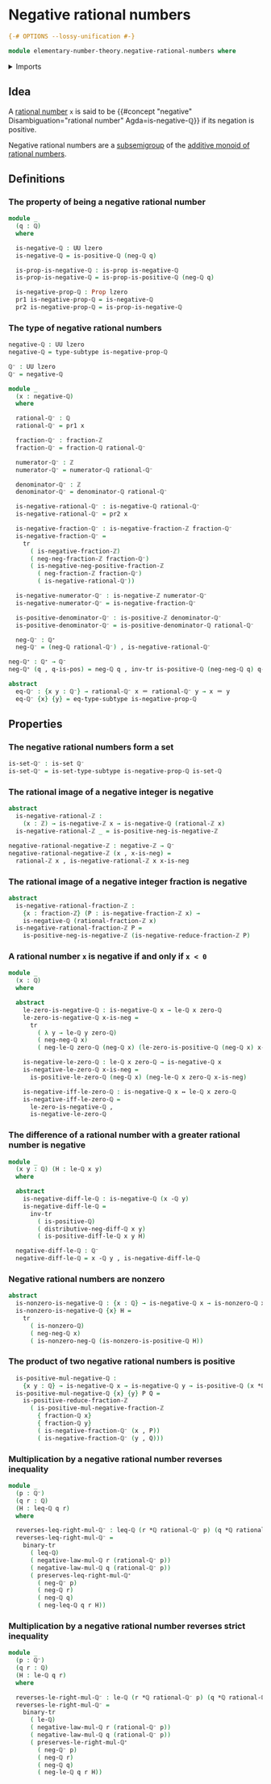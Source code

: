 # Negative rational numbers

```agda
{-# OPTIONS --lossy-unification #-}

module elementary-number-theory.negative-rational-numbers where
```

<details><summary>Imports</summary>

```agda
open import elementary-number-theory.addition-rational-numbers
open import elementary-number-theory.cross-multiplication-difference-integer-fractions
open import elementary-number-theory.difference-rational-numbers
open import elementary-number-theory.inequality-rational-numbers
open import elementary-number-theory.integer-fractions
open import elementary-number-theory.integers
open import elementary-number-theory.multiplication-rational-numbers
open import elementary-number-theory.negative-integer-fractions
open import elementary-number-theory.negative-integers
open import elementary-number-theory.nonzero-rational-numbers
open import elementary-number-theory.positive-and-negative-integers
open import elementary-number-theory.positive-integer-fractions
open import elementary-number-theory.positive-integers
open import elementary-number-theory.positive-rational-numbers
open import elementary-number-theory.rational-numbers
open import elementary-number-theory.strict-inequality-rational-numbers

open import foundation.binary-transport
open import foundation.coproduct-types
open import foundation.dependent-pair-types
open import foundation.identity-types
open import foundation.logical-equivalences
open import foundation.propositions
open import foundation.sets
open import foundation.subtypes
open import foundation.transport-along-identifications
open import foundation.universe-levels
```

</details>

## Idea

A [rational number](elementary-number-theory.rational-numbers.md) `x` is said to
be {{#concept "negative" Disambiguation="rational number" Agda=is-negative-ℚ}}
if its negation is positive.

Negative rational numbers are a [subsemigroup](group-theory.subsemigroups.md) of
the
[additive monoid of rational numbers](elementary-number-theory.additive-group-of-rational-numbers.md).

## Definitions

### The property of being a negative rational number

```agda
module _
  (q : ℚ)
  where

  is-negative-ℚ : UU lzero
  is-negative-ℚ = is-positive-ℚ (neg-ℚ q)

  is-prop-is-negative-ℚ : is-prop is-negative-ℚ
  is-prop-is-negative-ℚ = is-prop-is-positive-ℚ (neg-ℚ q)

  is-negative-prop-ℚ : Prop lzero
  pr1 is-negative-prop-ℚ = is-negative-ℚ
  pr2 is-negative-prop-ℚ = is-prop-is-negative-ℚ
```

### The type of negative rational numbers

```agda
negative-ℚ : UU lzero
negative-ℚ = type-subtype is-negative-prop-ℚ

ℚ⁻ : UU lzero
ℚ⁻ = negative-ℚ

module _
  (x : negative-ℚ)
  where

  rational-ℚ⁻ : ℚ
  rational-ℚ⁻ = pr1 x

  fraction-ℚ⁻ : fraction-ℤ
  fraction-ℚ⁻ = fraction-ℚ rational-ℚ⁻

  numerator-ℚ⁻ : ℤ
  numerator-ℚ⁻ = numerator-ℚ rational-ℚ⁻

  denominator-ℚ⁻ : ℤ
  denominator-ℚ⁻ = denominator-ℚ rational-ℚ⁻

  is-negative-rational-ℚ⁻ : is-negative-ℚ rational-ℚ⁻
  is-negative-rational-ℚ⁻ = pr2 x

  is-negative-fraction-ℚ⁻ : is-negative-fraction-ℤ fraction-ℚ⁻
  is-negative-fraction-ℚ⁻ =
    tr
      ( is-negative-fraction-ℤ)
      ( neg-neg-fraction-ℤ fraction-ℚ⁻)
      ( is-negative-neg-positive-fraction-ℤ
        ( neg-fraction-ℤ fraction-ℚ⁻)
        ( is-negative-rational-ℚ⁻))

  is-negative-numerator-ℚ⁻ : is-negative-ℤ numerator-ℚ⁻
  is-negative-numerator-ℚ⁻ = is-negative-fraction-ℚ⁻

  is-positive-denominator-ℚ⁻ : is-positive-ℤ denominator-ℚ⁻
  is-positive-denominator-ℚ⁻ = is-positive-denominator-ℚ rational-ℚ⁻

  neg-ℚ⁻ : ℚ⁺
  neg-ℚ⁻ = (neg-ℚ rational-ℚ⁻) , is-negative-rational-ℚ⁻

neg-ℚ⁺ : ℚ⁺ → ℚ⁻
neg-ℚ⁺ (q , q-is-pos) = neg-ℚ q , inv-tr is-positive-ℚ (neg-neg-ℚ q) q-is-pos

abstract
  eq-ℚ⁻ : {x y : ℚ⁻} → rational-ℚ⁻ x ＝ rational-ℚ⁻ y → x ＝ y
  eq-ℚ⁻ {x} {y} = eq-type-subtype is-negative-prop-ℚ
```

## Properties

### The negative rational numbers form a set

```agda
is-set-ℚ⁻ : is-set ℚ⁻
is-set-ℚ⁻ = is-set-type-subtype is-negative-prop-ℚ is-set-ℚ
```

### The rational image of a negative integer is negative

```agda
abstract
  is-negative-rational-ℤ :
    (x : ℤ) → is-negative-ℤ x → is-negative-ℚ (rational-ℤ x)
  is-negative-rational-ℤ _ = is-positive-neg-is-negative-ℤ

negative-rational-negative-ℤ : negative-ℤ → ℚ⁻
negative-rational-negative-ℤ (x , x-is-neg) =
  rational-ℤ x , is-negative-rational-ℤ x x-is-neg
```

### The rational image of a negative integer fraction is negative

```agda
abstract
  is-negative-rational-fraction-ℤ :
    {x : fraction-ℤ} (P : is-negative-fraction-ℤ x) →
    is-negative-ℚ (rational-fraction-ℤ x)
  is-negative-rational-fraction-ℤ P =
    is-positive-neg-is-negative-ℤ (is-negative-reduce-fraction-ℤ P)
```

### A rational number `x` is negative if and only if `x < 0`

```agda
module _
  (x : ℚ)
  where

  abstract
    le-zero-is-negative-ℚ : is-negative-ℚ x → le-ℚ x zero-ℚ
    le-zero-is-negative-ℚ x-is-neg =
      tr
        ( λ y → le-ℚ y zero-ℚ)
        ( neg-neg-ℚ x)
        ( neg-le-ℚ zero-ℚ (neg-ℚ x) (le-zero-is-positive-ℚ (neg-ℚ x) x-is-neg))

    is-negative-le-zero-ℚ : le-ℚ x zero-ℚ → is-negative-ℚ x
    is-negative-le-zero-ℚ x-is-neg =
      is-positive-le-zero-ℚ (neg-ℚ x) (neg-le-ℚ x zero-ℚ x-is-neg)

    is-negative-iff-le-zero-ℚ : is-negative-ℚ x ↔ le-ℚ x zero-ℚ
    is-negative-iff-le-zero-ℚ =
      le-zero-is-negative-ℚ ,
      is-negative-le-zero-ℚ
```

### The difference of a rational number with a greater rational number is negative

```agda
module _
  (x y : ℚ) (H : le-ℚ x y)
  where

  abstract
    is-negative-diff-le-ℚ : is-negative-ℚ (x -ℚ y)
    is-negative-diff-le-ℚ =
      inv-tr
        ( is-positive-ℚ)
        ( distributive-neg-diff-ℚ x y)
        ( is-positive-diff-le-ℚ x y H)

  negative-diff-le-ℚ : ℚ⁻
  negative-diff-le-ℚ = x -ℚ y , is-negative-diff-le-ℚ
```

### Negative rational numbers are nonzero

```agda
abstract
  is-nonzero-is-negative-ℚ : {x : ℚ} → is-negative-ℚ x → is-nonzero-ℚ x
  is-nonzero-is-negative-ℚ {x} H =
    tr
      ( is-nonzero-ℚ)
      ( neg-neg-ℚ x)
      ( is-nonzero-neg-ℚ (is-nonzero-is-positive-ℚ H))
```

### The product of two negative rational numbers is positive

```agda
  is-positive-mul-negative-ℚ :
    {x y : ℚ} → is-negative-ℚ x → is-negative-ℚ y → is-positive-ℚ (x *ℚ y)
  is-positive-mul-negative-ℚ {x} {y} P Q =
    is-positive-reduce-fraction-ℤ
      ( is-positive-mul-negative-fraction-ℤ
        { fraction-ℚ x}
        { fraction-ℚ y}
        ( is-negative-fraction-ℚ⁻ (x , P))
        ( is-negative-fraction-ℚ⁻ (y , Q)))
```

### Multiplication by a negative rational number reverses inequality

```agda
module _
  (p : ℚ⁻)
  (q r : ℚ)
  (H : leq-ℚ q r)
  where

  reverses-leq-right-mul-ℚ⁻ : leq-ℚ (r *ℚ rational-ℚ⁻ p) (q *ℚ rational-ℚ⁻ p)
  reverses-leq-right-mul-ℚ⁻ =
    binary-tr
      ( leq-ℚ)
      ( negative-law-mul-ℚ r (rational-ℚ⁻ p))
      ( negative-law-mul-ℚ q (rational-ℚ⁻ p))
      ( preserves-leq-right-mul-ℚ⁺
        ( neg-ℚ⁻ p)
        ( neg-ℚ r)
        ( neg-ℚ q)
        ( neg-leq-ℚ q r H))
```

### Multiplication by a negative rational number reverses strict inequality

```agda
module _
  (p : ℚ⁻)
  (q r : ℚ)
  (H : le-ℚ q r)
  where

  reverses-le-right-mul-ℚ⁻ : le-ℚ (r *ℚ rational-ℚ⁻ p) (q *ℚ rational-ℚ⁻ p)
  reverses-le-right-mul-ℚ⁻ =
    binary-tr
      ( le-ℚ)
      ( negative-law-mul-ℚ r (rational-ℚ⁻ p))
      ( negative-law-mul-ℚ q (rational-ℚ⁻ p))
      ( preserves-le-right-mul-ℚ⁺
        ( neg-ℚ⁻ p)
        ( neg-ℚ r)
        ( neg-ℚ q)
        ( neg-le-ℚ q r H))
```
